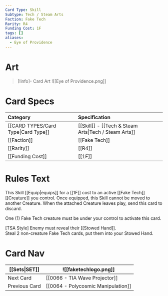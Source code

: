 ```yaml
---
Card Type: Skill
Subtype: Tech / Steam Arts
Faction: Fake Tech
Rarity: R4
Funding Cost: 1F
tags: []
aliases:
  - Eye of Providence
---
```

# Art

> [!info]- Card Art
> ![[Eye of Providence.png]]

# Card Specs

| Category | Specification| 
| :--- | :--- |
| [[CARD TYPES/Card Type\|Card Type]] | [[Skill]] - [[Tech & Steam Arts\|Tech / Steam Arts]] | 
| [[Faction]] | [[Fake Tech]] |  
| [[Rarity]] | [[R4]] |  
| [[Funding Cost]] | [[1F]] |  

# Rules Text  

This Skill [[Equip|equips]] for a [[1F]] cost to an active [[Fake Tech]] [[Creature]] you control.
Once equipped, this Skill cannot be moved to another Creature.
When the attached Creature leaves play, send this card to discard.  

One (1) Fake Tech creature must be under your control to activate this card.  

[TSA Style] Enemy must reveal their [[Stowed Hand]].  
Steal 2 non-creature Fake Tech cards, put them into your Stowed Hand.  

# Card Nav

| [[Sets\|SET]]           | ![[faketechlogo.png]]          |
| ------------- | ------------------------------ |
| Next Card     | [[0066 - TIA Wave Projector]] |
| Previous Card | [[0064 - Polycosmic Manipulation]]         |



